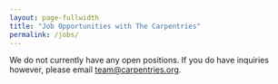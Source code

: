 ```yaml
---
layout: page-fullwidth
title: "Job Opportunities with The Carpentries"
permalink: /jobs/
---
```


We do not currently have any open positions. If you do have inquiries however, please email team@carpentries.org.
